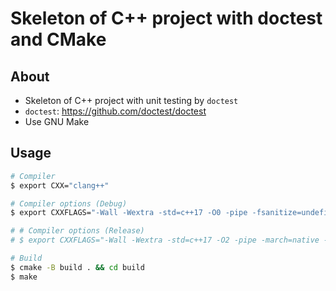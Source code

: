 # Skeleton of C++ project with doctest and CMake

## About

- Skeleton of C++ project with unit testing by `doctest`
- `doctest`: <https://github.com/doctest/doctest>
- Use GNU Make

## Usage

```bash
# Compiler
$ export CXX="clang++"

# Compiler options (Debug)
$ export CXXFLAGS="-Wall -Wextra -std=c++17 -O0 -pipe -fsanitize=undefined,address"

# # Compiler options (Release)
# $ export CXXFLAGS="-Wall -Wextra -std=c++17 -O2 -pipe -march=native -DNDEBUG"

# Build
$ cmake -B build . && cd build
$ make
```
